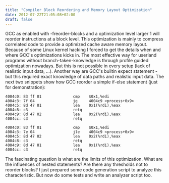 ```yaml
---
title: "Compiler Block Reordering and Memory Layout Optimization"
date: 2012-07-22T21:05:08+02:00
draft: false
---
```


GCC as enabled with -freorder-blocks and a optimization level
larger 1 will reorder instructions at a block level. This optimization is
mainly to compress correlated code to provide a optimized cache aware memory
layout. Because of some Linux kernel hacking I forced to get the details when
and where GCC's optimizations kicks in. The most effective way for userland
programs without branch-taken-knowledge is through profile guided optimization
nowadays. But this is not possible in every setup (lack of realistic input
data, ...). Another way are GCC's builtin expect statement - but this required
exact knowledge of data paths and realistic input data. The next two snippets
show how GCC reorder a simple if-else statement (just for demonstration):



```
4004c0: 83 ff 01              cmp    $0x1,%edi
4004c3: 7f 04                 jg     4004c9 <process+0x9>
4004c5: 8d 47 01              lea    0x1(%rdi),%eax
4004c8: c3                    retq
4004c9: 8d 47 02              lea    0x2(%rdi),%eax
4004cc: c3                    retq

```


```
4004c0: 83 ff 01              cmp    $0x1,%edi
4004c3: 7e 04                 jle    4004c9 <process+0x9>
4004c5: 8d 47 02              lea    0x2(%rdi),%eax
4004c8: c3                    retq
4004c9: 8d 47 01              lea    0x1(%rdi),%eax
4004cc: c3                    retq

```

The fascinating question is what are the limits of this optimization. What are
the influences of nested statements? Are there any thresholds not to reorder
blocks? I just prepared some code generation script to analyze this
characteristic. But now do some tests and write an analyzer script too.


